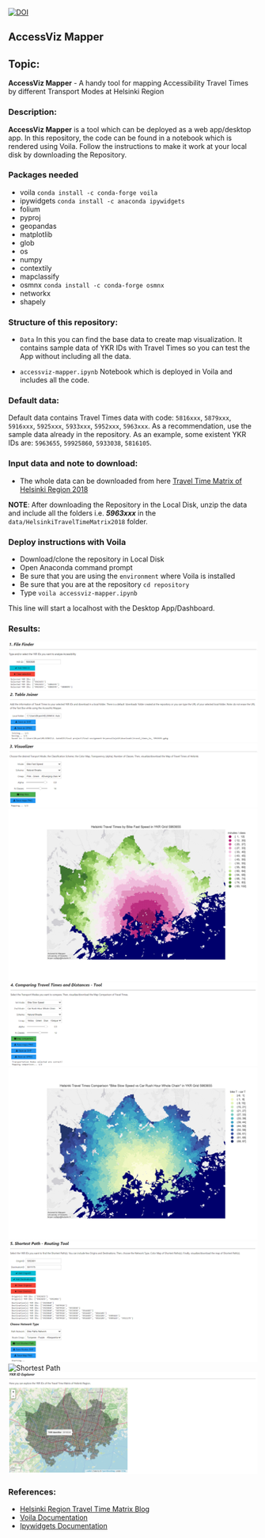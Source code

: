 [![DOI](https://zenodo.org/badge/329887628.svg)](https://zenodo.org/badge/latestdoi/329887628)

## AccessViz Mapper

## Topic: 
**AccessViz Mapper** - A handy tool for mapping Accessibility Travel Times by different Transport Modes at Helsinki Region

### Description:
**AccessViz Mapper** is a tool which can be deployed as a web app/desktop app. In this repository, the code can be found in a notebook which is rendered using Voila. Follow the instructions to make it work at your local disk by downloading the Repository. 

### Packages needed
- voila `conda install -c conda-forge voila`
- ipywidgets `conda install -c anaconda ipywidgets`
- folium
- pyproj
- geopandas
- matplotlib
- glob 
- os 
- numpy
- contextily
- mapclassify
- osmnx `conda install -c conda-forge osmnx`
- networkx
- shapely

### Structure of this repository:
 - `Data` <folder> In this you can find the base data to create map visualization. It contains sample data of YKR IDs with Travel Times so you can test the App without including all the data.
  
- `accessviz-mapper.ipynb` <Jupyter notebook> Notebook which is deployed in Voila and includes all the code.

### Default data:
Default data contains Travel Times data with code: `5816xxx`, `5879xxx`, `5916xxx`, `5925xxx`, `5933xxx`, `5952xxx`, `5963xxx`.
As a recommendation, use the sample data already in the repository. As an example, some existent YKR IDs are: `5963655`, `59925860`, `5933038`, `5816105`.

### Input data and note to download:
- The whole data can be downloaded from here [Travel Time Matrix of Helsinki Region 2018](http://www.helsinki.fi/science/accessibility/data/MetropAccess-matka-aikamatriisi/MetropAccess_YKR_grid.zip)

**NOTE**: After downloading the Repository in the Local Disk, unzip the data and include all the folders i.e. ***5963xxx*** in the `data/HelsinkiTravelTimeMatrix2018` folder.

### Deploy instructions with Voila
- Download/clone the repository in Local Disk
- Open Anaconda command prompt
- Be sure that you are using the `environment` where Voila is installed
- Be sure that you are at the repository `cd repository`
- Type `voila accessviz-mapper.ipynb`

This line will start a localhost with the Desktop App/Dashboard.

### Results:
![File Finder](png/file_finder.png)
![Table Joiner](png/table_joiner.png)
![Visualizer](png/visualizer.png)
![Visualizer Map](png/visualizer_map.png)
![Comparison](png/comparison.png)
![Comparison Map](png/comparison_map.png)
![Shortest Path](png/shortest_path.png)
![Shortest Path](png/shortest_path_map.png)
![Explorer](png/explorer.png)

### References:
- [Helsinki Region Travel Time Matrix Blog](https://blogs.helsinki.fi/accessibility/helsinki-region-travel-time-matrix/)
- [Voila Documentation](https://voila.readthedocs.io/en/stable/index.html)
- [Ipywidgets Documentation](https://ipywidgets.readthedocs.io/en/stable/index.html)
